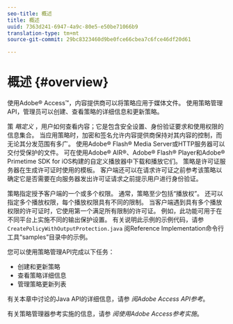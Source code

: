 ```yaml
---
seo-title: 概述
title: 概述
uuid: 7363d241-6947-4a9c-80e5-e50be71066b9
translation-type: tm+mt
source-git-commit: 29bc8323460d9be0fce66cbea7c6fce46df20d61

---
```



# 概述 {#overview}

使用Adobe® Access™，内容提供商可以将策略应用于媒体文件。 使用策略管理API，管理员可以创建、查看策略的详细信息和更新策略。

策 *略定义* ，用户如何查看内容；它是包含安全设置、身份验证要求和使用权限的信息集合。 当应用策略时，加密和签名允许内容提供商保持对其内容的控制，而无论其分发范围有多广。 使用Adobe® Flash® Media Server或HTTP服务器可以交付受保护的文件。 可在使用Adobe® AIR®、Adobe® Flash® Player和Adobe® Primetime SDK for iOS构建的自定义播放器中下载和播放它们。 策略是许可证服务器在生成许可证时使用的模板。 客户端还可以在请求许可证之前参考该策略以确定它是否需要在向服务器发出许可证请求之前提示用户进行身份验证。

策略指定授予客户端的一个或多个权限。 通常，策略至少包括“播放权”。 还可以指定多个播放权限，每个播放权限具有不同的限制。 当客户端遇到具有多个播放权限的许可证时，它使用第一个满足所有限制的许可证。 例如，此功能可用于在不同平台上实施不同的输出保护设置。 有关说明此示例的示例代码，请参 `CreatePolicyWithOutputProtection.java` 阅Reference Implementation命令行工具“samples”目录中的示例。

您可以使用策略管理API完成以下任务：

* 创建和更新策略
* 查看策略详细信息
* 管理策略更新列表

有关本章中讨论的Java API的详细信息，请参 *阅Adobe Access API参考*。

有关策略管理器参考实施的信息，请参 *阅使用Adobe Access参考实施*。

